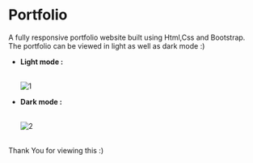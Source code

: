 # Portfolio

A fully responsive portfolio website built using Html,Css and Bootstrap.<br>
The portfolio can be viewed in light as well as dark mode :)
<ul>
<li><strong>Light mode : </strong></li><br>

![1](https://user-images.githubusercontent.com/53977614/71519252-c3232d00-28dc-11ea-8cc1-3275925dc3b4.png)

<li><strong>Dark mode : </strong></li><br>

![2](https://user-images.githubusercontent.com/53977614/71519270-e77f0980-28dc-11ea-9c3d-adccb01f62c8.png)


</ul>
<br>
Thank You for viewing this :)
